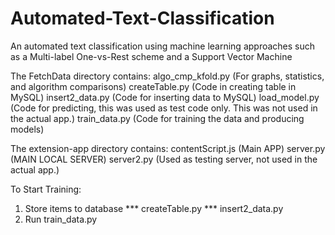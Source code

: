 # Automated-Text-Classification
An automated text classification using machine learning approaches such as a Multi-label One-vs-Rest scheme and a Support Vector Machine

The FetchData directory contains:
algo_cmp_kfold.py (For graphs, statistics, and algorithm comparisons)
createTable.py (Code in creating table in MySQL)
insert2_data.py (Code for inserting data to MySQL)
load_model.py (Code for predicting, this was used as test code only. This was not used in the actual app.)
train_data.py (Code for training the data and producing models)

The extension-app directory contains:
contentScript.js (Main APP)
server.py (MAIN LOCAL SERVER)
server2.py (Used as testing server, not used in the actual app.)

To Start Training:
1. Store items to database
	*** createTable.py
	*** insert2_data.py
2. Run train_data.py
